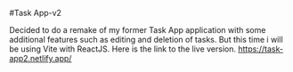 #Task App-v2

Decided to do a remake of my former Task App application with some additional features such as editing and deletion of tasks. But this time i will be using Vite with ReactJS.
Here is the link to the live version. https://task-app2.netlify.app/
